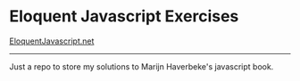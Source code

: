 # Eloquent Javascript Exercises
[EloquentJavascript.net](http://http://eloquentjavascript.net/)

* * *

Just a repo to store my solutions to Marijn Haverbeke's javascript book.